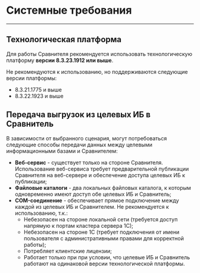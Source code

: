# Системные требования
---
## Технологическая платформа
Для работы Сравнителя рекомендуется использовать технологическую платформу **версии 8.3.23.1912 или выше**.

Не рекомендуются к использованию, но поддерживаются следующие версии платформы:

- 8.3.21.1775 и выше
- 8.3.22.1923 и выше

## Передача выгрузок из целевых ИБ в Сравнитель
В зависимости от выбранного сценария, могут потребоваться следующие способы передачи данных между целевыми информационными базами и Сравнителем:

- **Веб-сервис** - существует только на стороне Сравнителя. Использование веб-сервиса требует предварительной публикации Сравнителя на веб-сервере и обеспечение доступа целевых ИБ к публикации;
- **Файловые каталоги** - два локальных файловых каталога, к которым одновременно имеют доступ обе целевых ИБ и Сравнитель;
- **COM-соединение** - обеспечивает прямое подключение между каждой из целевых ИБ и Сравнителем. Не рекомендуется к использованию, т.к.:
    - Небезопасен на стороне локальной сети (требуется доступ напрямую к портам кластера сервера 1С);
    - Небезопасен на стороне 1С (требует подключения от имени пользователя с административными правами для корректной работы);
    - Потребляет клиентские лицензии;
    - Работает только при при условии, что целевые ИБ и Сравнитель работают на одинаковой версии технологической платформы.
